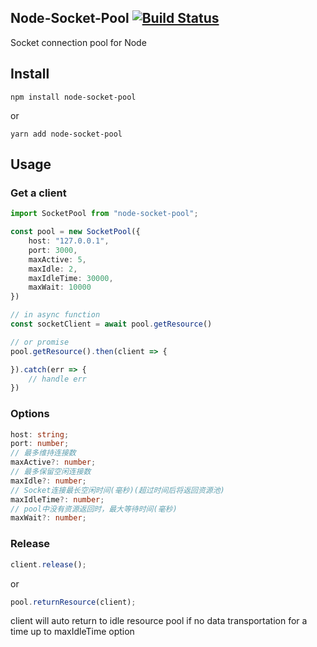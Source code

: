 ## Node-Socket-Pool [![Build Status](https://travis-ci.org/thundernet8/Node-Socket-Pool.svg?branch=master)](https://travis-ci.org/thundernet8/Node-Socket-Pool)

Socket connection pool for Node

## Install

```
npm install node-socket-pool
```
or
```
yarn add node-socket-pool
```

## Usage

### Get a client

``` typescript
import SocketPool from "node-socket-pool";

const pool = new SocketPool({
    host: "127.0.0.1",
    port: 3000,
    maxActive: 5,
    maxIdle: 2,
    maxIdleTime: 30000,
    maxWait: 10000
})

// in async function
const socketClient = await pool.getResource()

// or promise
pool.getResource().then(client => {

}).catch(err => {
    // handle err
})

```

### Options
``` typescript
host: string;
port: number;
// 最多维持连接数
maxActive?: number;
// 最多保留空闲连接数
maxIdle?: number;
// Socket连接最长空闲时间(毫秒)(超过时间后将返回资源池)
maxIdleTime?: number;
// pool中没有资源返回时，最大等待时间(毫秒)
maxWait?: number;
```

### Release
``` typescript
client.release();
```
or
``` typescript
pool.returnResource(client);
```

client will auto return to idle resource pool if no data transportation for a time up to maxIdleTime option